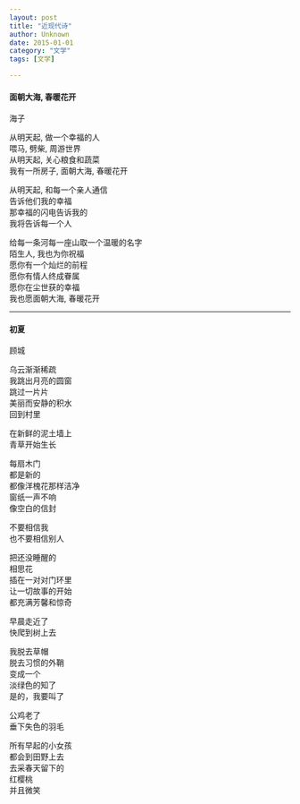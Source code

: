 ```yaml
---
layout: post
title: "近现代诗"
author: Unknown
date: 2015-01-01
category: "文学"
tags: [文学]

---
```



#### 面朝大海, 春暖花开

海子

从明天起, 做一个幸福的人<br>
喂马, 劈柴, 周游世界<br>
从明天起, 关心粮食和蔬菜<br>
我有一所房子, 面朝大海, 春暖花开<br>

从明天起, 和每一个亲人通信<br>
告诉他们我的幸福<br>
那幸福的闪电告诉我的<br>
我将告诉每一个人<br>

给每一条河每一座山取一个温暖的名字<br>
陌生人, 我也为你祝福<br>
愿你有一个灿烂的前程<br>
愿你有情人终成眷属<br>
愿你在尘世获的幸福<br>
我也愿面朝大海, 春暖花开<br>

- - -

#### 初夏

顾城

乌云渐渐稀疏<br>
我跳出月亮的圆窗<br>
跳过一片片<br>
美丽而安静的积水<br>
回到村里<br>

在新鲜的泥土墙上<br>
青草开始生长<br>

每扇木门<br>
都是新的<br>
都像洋槐花那样洁净<br>
窗纸一声不响<br>
像空白的信封<br>

不要相信我<br>
也不要相信别人<br>

把还没睡醒的<br>
相思花<br>
插在一对对门环里<br>
让一切故事的开始<br>
都充满芳馨和惊奇<br>

早晨走近了<br>
快爬到树上去<br>

我脱去草帽<br>
脱去习惯的外鞘<br>
变成一个<br>
淡绿色的知了<br>
是的，我要叫了<br>

公鸡老了<br>
垂下失色的羽毛<br>

所有早起的小女孩<br>
都会到田野上去<br>
去采春天留下的<br>
红樱桃<br>
并且微笑<br>

